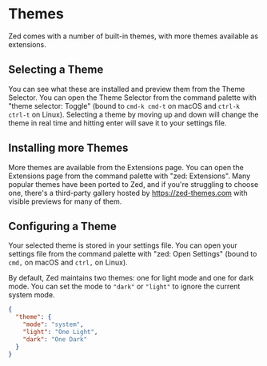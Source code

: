 # Themes

Zed comes with a number of built-in themes, with more themes available as extensions.

## Selecting a Theme

You can see what these are installed and preview them from the Theme Selector. You can open the Theme Selector from the command palette with "theme selector: Toggle" (bound to `cmd-k cmd-t` on macOS and `ctrl-k ctrl-t` on Linux). Selecting a theme by moving up and down will change the theme in real time and hitting enter will save it to your settings file.

## Installing more Themes

More themes are available from the Extensions page. You can open the Extensions page from the command palette with "zed: Extensions". Many popular themes have been ported to Zed, and if you're struggling to choose one, there's a third-party gallery hosted by https://zed-themes.com with visible previews for many of them.

## Configuring a Theme

Your selected theme is stored in your settings file. You can open your settings file from the command palette with "zed: Open Settings" (bound to `cmd,` on macOS and `ctrl,` on Linux).

By default, Zed maintains two themes: one for light mode and one for dark mode. You can set the mode to `"dark"` or `"light"` to ignore the current system mode.

```json
{
  "theme": {
    "mode": "system",
    "light": "One Light",
    "dark": "One Dark"
  }
}
```

